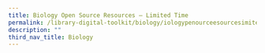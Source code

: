 ```yaml
---
title: Biology Open Source Resources – Limited Time
permalink: /library-digital-toolkit/biology/iologypenourceesourcesimitedime/
description: ""
third_nav_title: Biology
---
```

